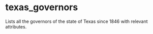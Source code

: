# texas_governors
Lists all the governors of the state of  Texas since 1846 with relevant attributes.
